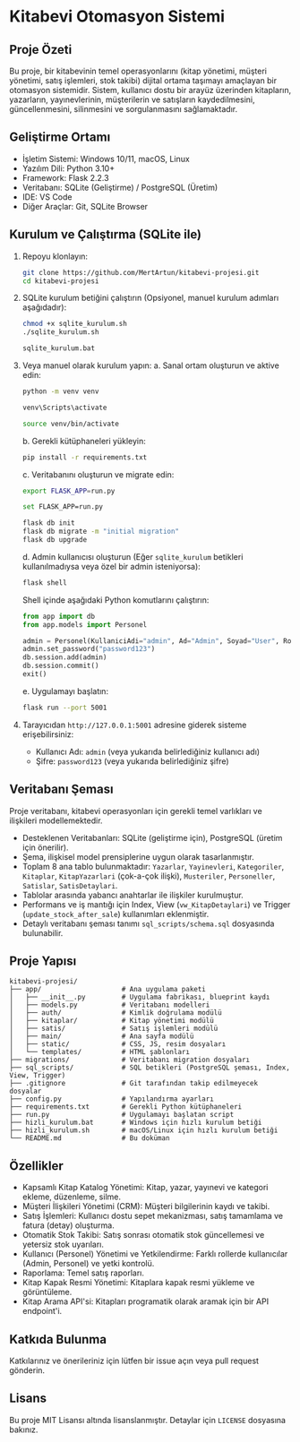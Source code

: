 # Kitabevi Otomasyon Sistemi

## Proje Özeti
Bu proje, bir kitabevinin temel operasyonlarını (kitap yönetimi, müşteri yönetimi, satış işlemleri, stok takibi) dijital ortama taşımayı amaçlayan bir otomasyon sistemidir. Sistem, kullanıcı dostu bir arayüz üzerinden kitapların, yazarların, yayınevlerinin, müşterilerin ve satışların kaydedilmesini, güncellenmesini, silinmesini ve sorgulanmasını sağlamaktadır.

## Geliştirme Ortamı
- İşletim Sistemi: Windows 10/11, macOS, Linux
- Yazılım Dili: Python 3.10+
- Framework: Flask 2.2.3
- Veritabanı: SQLite (Geliştirme) / PostgreSQL (Üretim)
- IDE: VS Code
- Diğer Araçlar: Git, SQLite Browser

## Kurulum ve Çalıştırma (SQLite ile)
1. Repoyu klonlayın:
   ```bash
   git clone https://github.com/MertArtun/kitabevi-projesi.git
   cd kitabevi-projesi
   ```

2. SQLite kurulum betiğini çalıştırın (Opsiyonel, manuel kurulum adımları aşağıdadır):
   ```bash
   chmod +x sqlite_kurulum.sh
   ./sqlite_kurulum.sh

   sqlite_kurulum.bat
   ```

3. Veya manuel olarak kurulum yapın:
   a. Sanal ortam oluşturun ve aktive edin:
      ```bash
      python -m venv venv

      venv\Scripts\activate

      source venv/bin/activate
      ```

   b. Gerekli kütüphaneleri yükleyin:
      ```bash
      pip install -r requirements.txt
      ```

   c. Veritabanını oluşturun ve migrate edin:
      ```bash
      export FLASK_APP=run.py
      
      set FLASK_APP=run.py

      flask db init
      flask db migrate -m "initial migration"
      flask db upgrade
      ```

   d. Admin kullanıcısı oluşturun (Eğer `sqlite_kurulum` betikleri kullanılmadıysa veya özel bir admin isteniyorsa):
      ```bash
      flask shell
      ```
      Shell içinde aşağıdaki Python komutlarını çalıştırın:
      ```python
      from app import db
      from app.models import Personel

      admin = Personel(KullaniciAdi="admin", Ad="Admin", Soyad="User", Rol="Admin")
      admin.set_password("password123")
      db.session.add(admin)
      db.session.commit()
      exit()
      ```

   e. Uygulamayı başlatın:
      ```bash
      flask run --port 5001
      ```

4. Tarayıcıdan `http://127.0.0.1:5001` adresine giderek sisteme erişebilirsiniz:
   - Kullanıcı Adı: `admin` (veya yukarıda belirlediğiniz kullanıcı adı)
   - Şifre: `password123` (veya yukarıda belirlediğiniz şifre)

## Veritabanı Şeması
Proje veritabanı, kitabevi operasyonları için gerekli temel varlıkları ve ilişkileri modellemektedir.
- Desteklenen Veritabanları: SQLite (geliştirme için), PostgreSQL (üretim için önerilir).
- Şema, ilişkisel model prensiplerine uygun olarak tasarlanmıştır.
- Toplam 8 ana tablo bulunmaktadır: `Yazarlar`, `Yayinevleri`, `Kategoriler`, `Kitaplar`, `KitapYazarlari` (çok-a-çok ilişki), `Musteriler`, `Personeller`, `Satislar`, `SatisDetaylari`.
- Tablolar arasında yabancı anahtarlar ile ilişkiler kurulmuştur.
- Performans ve iş mantığı için Index, View (`vw_KitapDetaylari`) ve Trigger (`update_stock_after_sale`) kullanımları eklenmiştir.
- Detaylı veritabanı şeması tanımı `sql_scripts/schema.sql` dosyasında bulunabilir.

## Proje Yapısı
```
kitabevi-projesi/
├── app/                    # Ana uygulama paketi
│   ├── __init__.py         # Uygulama fabrikası, blueprint kaydı
│   ├── models.py           # Veritabanı modelleri
│   ├── auth/               # Kimlik doğrulama modülü
│   ├── kitaplar/           # Kitap yönetimi modülü
│   ├── satis/              # Satış işlemleri modülü
│   ├── main/               # Ana sayfa modülü
│   ├── static/             # CSS, JS, resim dosyaları
│   └── templates/          # HTML şablonları
├── migrations/             # Veritabanı migration dosyaları
├── sql_scripts/            # SQL betikleri (PostgreSQL şeması, Index, View, Trigger)
├── .gitignore              # Git tarafından takip edilmeyecek dosyalar
├── config.py               # Yapılandırma ayarları
├── requirements.txt        # Gerekli Python kütüphaneleri
├── run.py                  # Uygulamayı başlatan script
├── hizli_kurulum.bat       # Windows için hızlı kurulum betiği
├── hizli_kurulum.sh        # macOS/Linux için hızlı kurulum betiği
└── README.md               # Bu doküman
```

## Özellikler
- Kapsamlı Kitap Katalog Yönetimi: Kitap, yazar, yayınevi ve kategori ekleme, düzenleme, silme.
- Müşteri İlişkileri Yönetimi (CRM): Müşteri bilgilerinin kaydı ve takibi.
- Satış İşlemleri: Kullanıcı dostu sepet mekanizması, satış tamamlama ve fatura (detay) oluşturma.
- Otomatik Stok Takibi: Satış sonrası otomatik stok güncellemesi ve yetersiz stok uyarıları.
- Kullanıcı (Personel) Yönetimi ve Yetkilendirme: Farklı rollerde kullanıcılar (Admin, Personel) ve yetki kontrolü.
- Raporlama: Temel satış raporları.
- Kitap Kapak Resmi Yönetimi: Kitaplara kapak resmi yükleme ve görüntüleme.
- Kitap Arama API'si: Kitapları programatik olarak aramak için bir API endpoint'i.

## Katkıda Bulunma
Katkılarınız ve önerileriniz için lütfen bir issue açın veya pull request gönderin.

## Lisans
Bu proje MIT Lisansı altında lisanslanmıştır. Detaylar için `LICENSE` dosyasına bakınız.